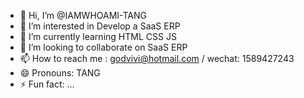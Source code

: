- 👋 Hi, I’m @IAMWHOAMI-TANG
- 👀 I’m interested in Develop a SaaS ERP
- 🌱 I’m currently learning HTML CSS JS
- 💞️ I’m looking to collaborate on SaaS ERP
- 📫 How to reach me : godvivi@hotmail.com / wechat: 1589427243
- 😄 Pronouns: TANG
- ⚡ Fun fact: ...

<!---
IAMWHOAMI-TANG/IAMWHOAMI-TANG is a ✨ special ✨ repository because its `README.md` (this file) appears on your GitHub profile.
You can click the Preview link to take a look at your changes.
--->
